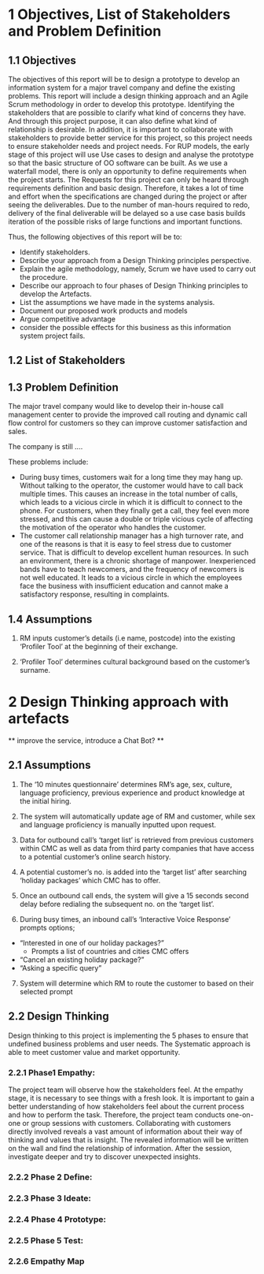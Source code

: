 # 1 Objectives, List of Stakeholders and Problem Definition 

## 1.1 Objectives

The objectives of this report will be to design a prototype to develop an information system for a major travel company and define the existing problems. This report will include a design thinking approach and an Agile Scrum methodology in order to develop this prototype. Identifying the stakeholders that are possible to clarify what kind of concerns they have. And through this project purpose, it can also define what kind of relationship is desirable. In addition, it is important to collaborate with stakeholders to provide better service for this project, so this project needs to ensure stakeholder needs and project needs.
For RUP models, the early stage of this project will use Use cases to design and analyse the prototype so that the basic structure of OO software can be built. As we use a waterfall model, there is only an opportunity to define requirements when the project starts. The Requests for this project can only be heard through requirements definition and basic design. Therefore, it takes a lot of time and effort when the specifications are changed during the project or after seeing the deliverables. Due to the number of man-hours required to redo, delivery of the final deliverable will be delayed so a use case basis builds iteration of the possible risks of large functions and important functions.

Thus, the following objectives of this report will be to:

- Identify stakeholders.
- Describe your approach from a Design Thinking principles perspective.
- Explain the agile methodology, namely, Scrum we have used to carry out the procedure.
- Describe our approach to four phases of Design Thinking principles to develop the Artefacts.
- List the assumptions we have made in the systems analysis.
- Document our proposed work products and models
- Argue                  competitive advantage
- consider the possible effects for this business as this information system project fails.
## 1.2 List of Stakeholders

## 1.3 Problem Definition

The major travel company would like to develop their in-house call management center to provide the improved call routing and dynamic call flow control for customers so they can improve customer satisfaction and sales.

The company is still ....           

These problems include:


- During busy times, customers wait for a long time they may hang up. Without talking to the operator, the customer would have to call back multiple times. This causes an increase in the total number of calls, which leads to a vicious circle in which it is difficult to connect to the phone. For customers, when they finally get a call, they feel even more stressed, and this can cause a double or triple vicious cycle of affecting the motivation of the operator who handles the customer.
- The customer call relationship manager has a high turnover rate, and one of the reasons is that it is easy to feel stress due to customer service. That is difficult to develop excellent human resources. In such an environment, there is a chronic shortage of manpower. Inexperienced bands have to teach newcomers, and the frequency of newcomers is not well educated. It leads to a vicious circle in which the employees face the business with insufficient education and cannot make a satisfactory response, resulting in complaints.

## 1.4 Assumptions

1. RM inputs customer’s details (i.e name, postcode) into the existing ‘Profiler Tool’ at the beginning of their exchange.

2. ‘Profiler Tool’ determines cultural background based on the customer’s surname.

# 2 Design Thinking approach with artefacts
** improve the service, introduce a Chat Bot? **

## 2.1 Assumptions


1. The ‘10 minutes questionnaire’ determines RM’s age, sex, culture, language proficiency, previous experience and product knowledge at the initial hiring.

2. The system will automatically update age of RM and customer, while sex and language proficiency is manually inputted upon request.

3. Data for outbound call’s ‘target list’ is retrieved from previous customers within CMC as well as data from third party companies that have access to a potential customer’s online search history.

4. A potential customer’s no. is added into the ‘target list’ after searching ‘holiday packages’ which CMC has to offer.

5. Once an outbound call ends, the system will give a 15 seconds second delay before redialing the subsequent no. on the ‘target list’.

6. During busy times, an inbound call’s ‘Interactive Voice Response’ prompts options;
- “Interested in one of our holiday packages?”
    - Prompts a list of countries and cities CMC offers
- “Cancel an existing holiday package?”
- “Asking a specific query”

7. System will determine which RM to route the customer to based on their selected prompt 


## 2.2 Design Thinking 
Design thinking to this project is implementing the 5 phases to ensure that undefined business problems and user needs. The Systematic approach is able to meet customer value and market opportunity.


### 2.2.1 Phase1 Empathy:
The project team will observe how the stakeholders feel. At the empathy stage, it is necessary to see things with a fresh look. It is important to gain a better understanding of how stakeholders feel about the current process and how to perform the task. Therefore, the project team conducts one-on-one or group sessions with customers. Collaborating with customers directly involved reveals a vast amount of information about their way of thinking and values that is insight. The revealed information will be written on the wall and find the relationship of information. After the session, investigate deeper and try to discover unexpected insights.
### 2.2.2 Phase 2 Define:
### 2.2.3 Phase 3 Ideate:
### 2.2.4 Phase 4 Prototype:
### 2.2.5 Phase 5 Test:
### 2.2.6 Empathy Map

